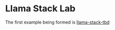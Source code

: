 # Llama Stack Lab

The first example being formed is [llama-stack-tbd](https://github.com/The-AI-Alliance/llama-stack-tbd)

